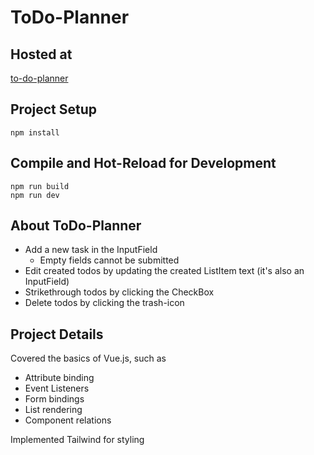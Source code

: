 # ToDo-Planner

## Hosted at

[to-do-planner](https://to-do-panner.vercel.app/)

## Project Setup


    npm install 


## Compile and Hot-Reload for Development


    npm run build
    npm run dev

## About ToDo-Planner

 - Add a new task in the InputField
     - Empty fields cannot be submitted
 - Edit created todos by updating the created ListItem text (it's also an InputField)
 - Strikethrough todos by clicking the CheckBox
 - Delete todos by clicking the trash-icon

## Project Details

Covered the basics of Vue.js, such as

- Attribute binding
- Event Listeners
- Form bindings
- List rendering
- Component relations

Implemented Tailwind for styling


